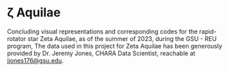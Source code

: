# ζ Aquilae
Concluding visual representations and corresponding codes for the rapid-rotator star Zeta Aquilae, as of the summer of 2023, during the GSU - REU program, 
The data used in this project for Zeta Aquilae has been generously provided by Dr. Jeremy Jones, CHARA Data Scientist, reachable at jjones176@gsu.edu.

